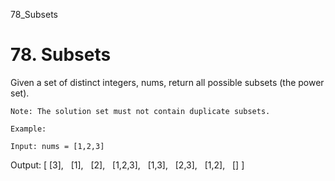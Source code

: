 78_Subsets
# 78. Subsets

Given a set of distinct integers, nums, return all possible subsets
        (the power set).

    Note: The solution set must not contain duplicate subsets.

    Example:

    Input: nums = [1,2,3]
Output:
[
  [3],
  [1],
  [2],
  [1,2,3],
  [1,3],
  [2,3],
  [1,2],
  []
]